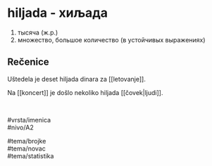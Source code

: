 # hiljada - хиљада

1. тысяча (ж.р.)  
2. множество, большое количество (в устойчивых выражениях)

## Rečenice

Uštedela je deset hiljada dinara za [[letovanje]].  

Na [[koncert]] je došlo nekoliko hiljada [[čovek|ljudi]].  

<br>

#vrsta/imenica  
#nivo/A2  

#tema/brojke  
#tema/novac  
#tema/statistika  
